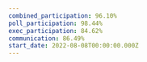 ```yaml
---
combined_participation: 96.10%
poll_participation: 98.44%
exec_participation: 84.62%
communication: 86.49%
start_date: 2022-08-08T00:00:00.000Z
---
```

